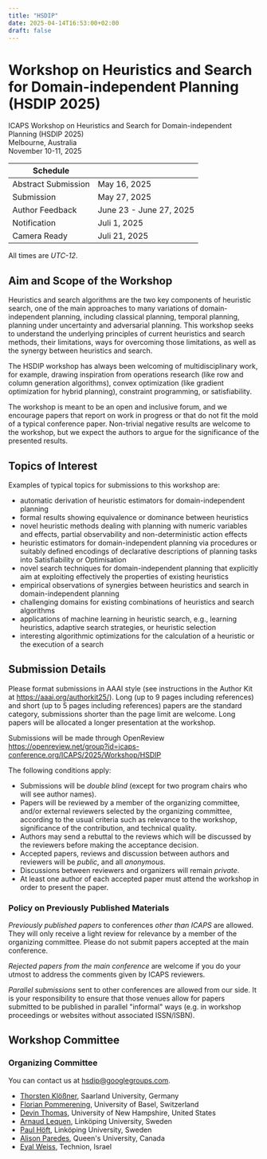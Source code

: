 ```yaml
---
title: "HSDIP"
date: 2025-04-14T16:53:00+02:00
draft: false
---
```


# Workshop on Heuristics and Search for Domain-independent Planning (HSDIP 2025)

ICAPS Workshop on Heuristics and Search for Domain-independent Planning (HSDIP 2025) \
Melbourne, Australia \
November 10-11, 2025

| Schedule            |          |
|---------------------|----------|
| Abstract Submission | May 16, 2025 |
| Submission          | May 27, 2025 |
| Author Feedback     | June 23 - June 27, 2025  |
| Notification        | Juli 1, 2025|
| Camera Ready        | Juli 21, 2025 |
All times are _UTC-12_.

## Aim and Scope of the Workshop

Heuristics and search algorithms are the two key components of heuristic search, one of the main approaches to many variations of domain-independent planning, including classical planning, temporal planning, planning under uncertainty and adversarial planning. This workshop seeks to understand the underlying principles of current heuristics and search methods, their limitations, ways for overcoming those limitations, as well as the synergy between heuristics and search.

The HSDIP workshop has always been welcoming of multidisciplinary work, for example, drawing inspiration from operations research (like row and column generation algorithms), convex optimization (like gradient optimization for hybrid planning), constraint programming, or satisfiability.

The workshop is meant to be an open and inclusive forum, and we encourage papers that report on work in progress or that do not fit the mold of a typical conference paper. Non-trivial negative results are welcome to the workshop, but we expect the authors to argue for the significance of the presented results.

## Topics of Interest

Examples of typical topics for submissions to this workshop are:

- automatic derivation of heuristic estimators for domain-independent planning
- formal results showing equivalence or dominance between heuristics
- novel heuristic methods dealing with planning with numeric variables
  and effects, partial observability and non-deterministic action effects
- heuristic estimators for domain-independent planning via procedures or 
  suitably defined encodings of declarative descriptions of planning tasks into 
  Satisfiability or Optimisation
- novel search techniques for domain-independent planning that explicitly aim at 
  exploiting effectively the properties of existing heuristics
- empirical observations of synergies between heuristics and search in 
  domain-independent planning
- challenging domains for existing combinations of heuristics and search 
  algorithms
- applications of machine learning in heuristic search, e.g., learning heuristics, 
  adaptive search strategies, or heuristic selection
- interesting algorithmic optimizations for the calculation of a 
  heuristic or the execution of a search

## Submission Details

Please format submissions in AAAI style (see instructions in the Author Kit at https://aaai.org/authorkit25/). Long (up to 9 pages including references) and short (up to 5 pages including references) papers are the standard category, submissions shorter than the page limit are welcome. Long papers will be allocated a longer presentation at the workshop. 

Submissions will be made through OpenReview
https://openreview.net/group?id=icaps-conference.org/ICAPS/2025/Workshop/HSDIP


The following conditions apply:

- Submissions will be *double blind* (except for two program chairs who will see author names).
- Papers will be reviewed by a member of the organizing committee, and/or external reviewers selected by the organizing committee, according to the usual criteria such as relevance to the workshop, significance of the contribution, and technical quality.
- Authors may send a rebuttal to the reviews which will be discussed by the reviewers before making the acceptance decision.
- Accepted papers, reviews and discussion between authors and reviewers will be *public*, and all *anonymous*.
- Discussions between reviewers and organizers will remain *private*.
- At least one author of each accepted paper must attend the workshop in order to present the paper.

### Policy on Previously Published Materials

*Previously published papers* to conferences *other than ICAPS* are allowed. They will only receive a light review for relevance by a member of the organizing committee. Please do not submit papers accepted at the main conference.

*Rejected papers from the main conference* are welcome if you do your utmost to address the comments given by ICAPS reviewers.

*Parallel submissions* sent to other conferences are allowed from our side. It is your responsibility to ensure that those venues allow for papers submitted to be published in parallel "informal" ways (e.g. in workshop proceedings or websites without associated ISSN/ISBN).

## Workshop Committee

### Organizing Committee
You can contact us at [hsdip@googlegroups.com](mailto:hsdip@googlegroups.com).

- [Thorsten Klößner](https://fai.cs.uni-saarland.de/kloessner/index.html), Saarland University, Germany  
- [Florian Pommerening](https://ai.dmi.unibas.ch/people/pommeren/), University of Basel, Switzerland  
- [Devin Thomas](https://dwthomas.github.io/), University of New Hampshire, United States  
- [Arnaud Lequen](https://mrlab.ai/arnaud-lequen/), Linköping University, Sweden  
- [Paul Höft](https://liu.se/en/employee/pauho63), Linköping University, Sweden  
- [Alison Paredes](https://mulab.ai/member/alison.paredes/), Queen's University, Canada  
- [Eyal Weiss](https://sites.google.com/view/eyal-weiss), Technion, Israel
